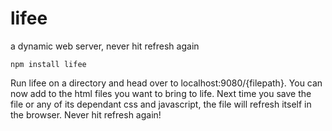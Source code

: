 lifee
=====

a dynamic web server, never hit refresh again

	npm install lifee


Run lifee on a directory and head over to localhost:9080/{filepath}. You can now add <script scr='/life.js'></script> to the html files you want to bring to life. Next time you save the file or any of its dependant css and javascript, the file will refresh itself in the browser. Never hit refresh again!